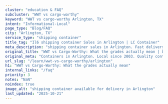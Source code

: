 ```yaml
---
cluster: "education & FAQ"
subcluster: "WWT vs cargo-worthy"
keyword: "WWT vs cargo-worthy Arlington, TX"
intent: "Informational-Local"
page_type: "Blog/FAQ"
city: "Arlington, TX"
service_type: "shipping container"
title_tag: "Il6 shipping container Sales in Arlington | LC Container"
meta_description: "shipping container sales in Arlington. Fast delivery, competitive pricing. Serving wwt vs cargo worthy area. Quote ID: KBI. Call (214) 524-4168 for your free quote today."
original_title: "WWT vs Cargo-Worthy: What the grades actually mean | LC Container"
original_meta: "Containers in Arlington. Local since 2003. Quality containers. Fast delivery. Get your free quote — call (214) 524-4168 today. LC Container — your trusted DF..."
url_slug: "/learn/wwt-vs-cargo-worthy/arlington"
h1: "WWT vs Cargo-Worthy: What the grades actually mean"
internal_links: "/faq"
priority: 3
notes: "NaN"
noindex: true
image_alt: "shipping container available for delivery in Arlington"
last_updated: "2025-10-21"
---
```


<!-- TODO: Add unique city/inventory copy, images, and internal links here. -->
